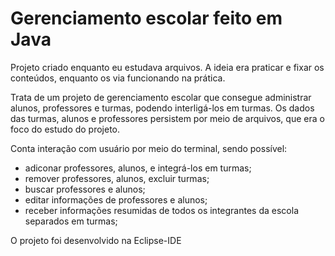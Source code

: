 # Gerenciamento escolar feito em Java
Projeto criado enquanto eu estudava arquivos. A ideia era praticar e fixar os conteúdos, enquanto os via funcionando na prática.

Trata de um projeto de gerenciamento escolar que consegue administrar alunos, professores e turmas, podendo interligá-los em turmas. Os dados das turmas, alunos e professores persistem por meio de arquivos, que era o foco do estudo do projeto.

Conta interação com usuário por meio do terminal, sendo possível:
<ul>
  <li>adiconar professores, alunos, e integrá-los em turmas;</li>
  <li>remover professores, alunos, excluir turmas;</li>
  <li>buscar professores e alunos;</li>
  <li>editar informações de professores e alunos;</li>
  <li>receber informações resumidas de todos os integrantes da escola separados em turmas;</li>
</ul>

O projeto foi desenvolvido na Eclipse-IDE
